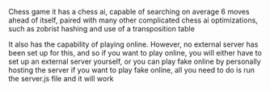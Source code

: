 Chess game
it has a chess ai, capable of searching on average 6 moves ahead of itself, paired with many other complicated chess ai optimizations, such as zobrist hashing and use of a transposition table

It also has the capability of playing online. However, no external server has been set up for this, and so if you want to play online, you will either have to set up an external server yourself, or you can play fake online by personally hosting the server
if you want to play fake online, all you need to do is run the server.js file and it will work
